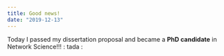 ```yaml
---
title: Good news!
date: "2019-12-13"
---
```


Today I passed my dissertation proposal and became a **PhD candidate** in Network Science!!! : tada :
